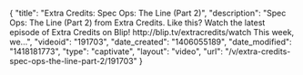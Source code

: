 {
    "title": "Extra Credits: Spec Ops: The Line (Part 2)",
    "description": "Spec Ops: The Line (Part 2) from Extra Credits. Like this? Watch the latest episode of Extra Credits on Blip! http:\/\/blip.tv\/extracredits\/watch This week, we...",
    "videoid": "191703",
    "date_created": "1406055189",
    "date_modified": "1418181773",
    "type": "captivate",
    "layout": "video",
    "url": "\/v\/extra-credits-spec-ops-the-line-part-2\/191703"
}